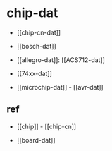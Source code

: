 

# chip-dat 

- [[chip-cn-dat]]

- [[bosch-dat]]

- [[allegro-dat]]: [[ACS712-dat]]

- [[74xx-dat]]

- [[microchip-dat]] - [[avr-dat]]

## ref 

- [[chip]] - [[chip-cn]]

- [[board-dat]]